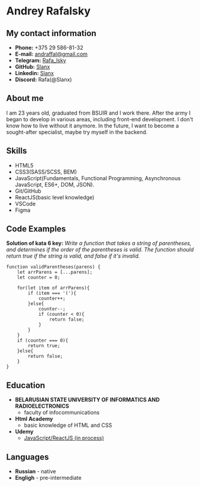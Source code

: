 # Andrey Rafalsky

## My contact information
* **Phone:** +375 29 586-81-32
* **E-mail:** andraffal@gmail.com
* **Telegram:** [Rafa_lsky](https://t.me/Rafa_lsky)
* **GitHub:** [Slanx](https://github.com/Slanx)
* **Linkedin:** [Slanx]([www.linkedin.com/in/Slanx)
* **Discord:** Rafa(@Slanx)

## About me
I am 23 years old, graduated from BSUIR and I work there. After the army I began to develop in various areas, including front-end development. I don't know how to live without it anymore. In the future, I want to become a sought-after specialist, maybe try myself in the backend.

## Skills
* HTML5
* CSS3(SASS/SCSS, BEM)
* JavaScript(Fundamentals, Functional Programming, Asynchronous JavaScript, ES6+, DOM, JSON).
* Git/GitHub
* ReactJS(basic level knowledge)
* VSCode
* Figma

## Code Examples
**Solution of kata 6 key:** *Write a function that takes a string of parentheses, and determines if the order of the parentheses is valid. The function should return true if the string is valid, and false if it's invalid.*
```
function validParentheses(parens) {
    let arrParens = [...parens];
    let counter = 0;

    for(let item of arrParens){
        if (item === '('){
            counter++;
        }else{
            counter--;
            if (counter < 0){
                return false;
            }
        }
    }
    if (counter === 0){
        return true;
    }else{
        return false;
    }
}
```

## Education
* **BELARUSIAN STATE UNIVERSITY OF INFORMATICS AND RADIOELECTRONICS**
    * faculty of infocommunications
* **Html Academy**
    * basic knowledge of HTML and CSS
* **Udemy**
    * [JavaScript/ReactJS (in process)](https://www.udemy.com/course/javascript_full/)

## Languages
* **Russian** - native
* **Engligh** - pre-intermediate